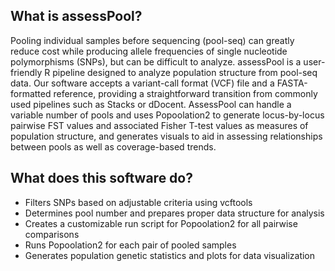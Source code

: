 ## What is assessPool?
Pooling individual samples before sequencing (pool-seq) can greatly reduce cost while producing allele frequencies of single nucleotide polymorphisms (SNPs), but can be difficult to analyze. assessPool is a user-friendly R pipeline designed to analyze population structure from pool-seq data. Our software accepts a variant-call format (VCF) file and a FASTA-formatted reference, providing a straightforward transition from commonly used pipelines such as Stacks or dDocent. AssessPool can handle a variable number of pools and uses Popoolation2 to generate locus-by-locus pairwise FST values and associated Fisher T-test values as measures of population structure, and generates visuals to aid in assessing relationships between pools as well as coverage-based trends.

## What does this software do?
* Filters SNPs based on adjustable criteria using vcftools
* Determines pool number and prepares proper data structure for analysis
* Creates a customizable run script for Popoolation2 for all pairwise comparisons
* Runs Popoolation2 for each pair of pooled samples
* Generates population genetic statistics and plots for data visualization

